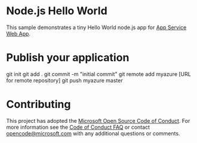 # Node.js Hello World

This sample demonstrates a tiny Hello World node.js app for [App Service Web App](https://docs.microsoft.com/azure/app-service-web).

# Publish your application
 git init
 git add .
 git commit -m "initial commit"
 git remote add myazure [URL for remote repository]
 git push myazure master

# Contributing

This project has adopted the [Microsoft Open Source Code of Conduct](https://opensource.microsoft.com/codeofconduct/). For more information see the [Code of Conduct FAQ](https://opensource.microsoft.com/codeofconduct/faq/) or contact [opencode@microsoft.com](mailto:opencode@microsoft.com) with any additional questions or comments.
